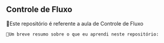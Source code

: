 ## Controle de Fluxo

🤖Este repositório é referente a aula de Controle de Fluxo

    👀Um breve resumo sobre o que eu aprendi neste repositório: 
